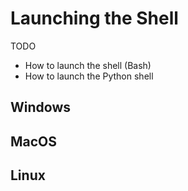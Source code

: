 # Launching the Shell

TODO

* How to launch the shell (Bash)
* How to launch the Python shell

## Windows

## MacOS

## Linux
